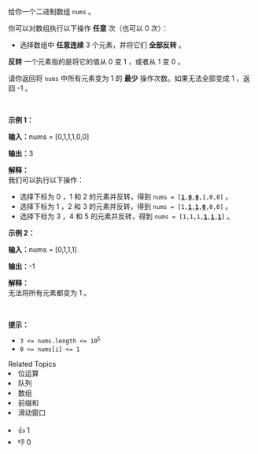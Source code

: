 <p>给你一个二进制数组&nbsp;<code>nums</code>&nbsp;。</p>

<p>你可以对数组执行以下操作 <strong>任意</strong>&nbsp;次（也可以 0 次）：</p>

<ul> 
 <li>选择数组中 <strong>任意连续</strong>&nbsp;3 个元素，并将它们 <strong>全部反转</strong>&nbsp;。</li> 
</ul>

<p><strong>反转</strong>&nbsp;一个元素指的是将它的值从 0 变 1 ，或者从 1 变 0 。</p>

<p>请你返回将 <code>nums</code>&nbsp;中所有元素变为 1 的 <strong>最少</strong>&nbsp;操作次数。如果无法全部变成 1 ，返回 -1 。</p>

<p>&nbsp;</p>

<p><strong class="example">示例 1：</strong></p>

<div class="example-block"> 
 <p><span class="example-io"><b>输入：</b>nums = [0,1,1,1,0,0]</span></p> 
</div>

<p><span class="example-io"><b>输出：</b>3</span></p>

<p><strong>解释：</strong><br /> 我们可以执行以下操作：</p>

<ul> 
 <li>选择下标为 0 ，1 和 2 的元素并反转，得到&nbsp;<code>nums = [<u><strong>1</strong></u>,<u><strong>0</strong></u>,<u><strong>0</strong></u>,1,0,0]</code>&nbsp;。</li> 
 <li>选择下标为 1 ，2 和 3 的元素并反转，得到&nbsp;<code>nums = [1,<u><strong>1</strong></u>,<u><strong>1</strong></u>,<strong><u>0</u></strong>,0,0]</code>&nbsp;。</li> 
 <li>选择下标为 3 ，4 和 5 的元素并反转，得到&nbsp;<code>nums = [1,1,1,<strong><u>1</u></strong>,<u><strong>1</strong></u>,<u><strong>1</strong></u>]</code>&nbsp;。</li> 
</ul>

<p><strong class="example">示例 2：</strong></p>

<div class="example-block"> 
 <p><span class="example-io"><b>输入：</b>nums = [0,1,1,1]</span></p> 
</div>

<p><span class="example-io"><b>输出：</b>-1</span></p>

<p><strong>解释：</strong><br /> 无法将所有元素都变为 1 。</p>

<p>&nbsp;</p>

<p><strong>提示：</strong></p>

<ul> 
 <li><code>3 &lt;= nums.length &lt;= 10<sup>5</sup></code></li> 
 <li><code>0 &lt;= nums[i] &lt;= 1</code></li> 
</ul>

<div><div>Related Topics</div><div><li>位运算</li><li>队列</li><li>数组</li><li>前缀和</li><li>滑动窗口</li></div></div><br><div><li>👍 1</li><li>👎 0</li></div>